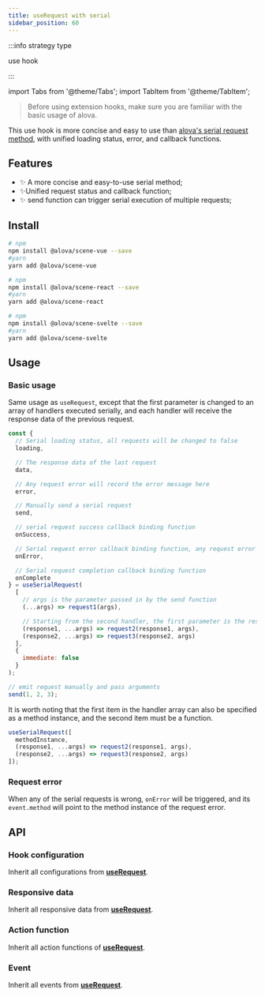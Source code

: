 ```yaml
---
title: useRequest with serial
sidebar_position: 60
---
```


:::info strategy type

use hook

:::

import Tabs from '@theme/Tabs';
import TabItem from '@theme/TabItem';

> Before using extension hooks, make sure you are familiar with the basic usage of alova.

This use hook is more concise and easy to use than [alova's serial request method](../next-step/serial-request), with unified loading status, error, and callback functions.

## Features

- ✨ A more concise and easy-to-use serial method;
- ✨Unified request status and callback function;
- ✨ send function can trigger serial execution of multiple requests;

## Install

<Tabs groupId="framework">
<TabItem value="1" label="vue">

```bash
# npm
npm install @alova/scene-vue --save
#yarn
yarn add @alova/scene-vue

```

</TabItem>
<TabItem value="2" label="react">

```bash
# npm
npm install @alova/scene-react --save
#yarn
yarn add @alova/scene-react

```

</TabItem>

<TabItem value="3" label="svelte">

```bash
# npm
npm install @alova/scene-svelte --save
#yarn
yarn add @alova/scene-svelte

```

</TabItem>
</Tabs>

## Usage

### Basic usage

Same usage as `useRequest`, except that the first parameter is changed to an array of handlers executed serially, and each handler will receive the response data of the previous request.

```javascript
const {
  // Serial loading status, all requests will be changed to false
  loading,

  // The response data of the last request
  data,

  // Any request error will record the error message here
  error,

  // Manually send a serial request
  send,

  // serial request success callback binding function
  onSuccess,

  // Serial request error callback binding function, any request error will trigger it
  onError,

  // Serial request completion callback binding function
  onComplete
} = useSerialRequest(
  [
    // args is the parameter passed in by the send function
    (...args) => request1(args),

    // Starting from the second handler, the first parameter is the response data of the previous request, and args is received from the second
    (response1, ...args) => request2(response1, args),
    (response2, ...args) => request3(response2, args)
  ],
  {
    immediate: false
  }
);

// emit request manually and pass arguments
send(1, 2, 3);
```

It is worth noting that the first item in the handler array can also be specified as a method instance, and the second item must be a function.

```javascript
useSerialRequest([
  methodInstance,
  (response1, ...args) => request2(response1, args),
  (response2, ...args) => request3(response2, args)
]);
```

### Request error

When any of the serial requests is wrong, `onError` will be triggered, and its `event.method` will point to the method instance of the request error.

## API

### Hook configuration

Inherit all configurations from [**useRequest**](../learning/use-request#api).

### Responsive data

Inherit all responsive data from [**useRequest**](../learning/use-request#api).

### Action function

Inherit all action functions of [**useRequest**](../learning/use-request#api).

### Event

Inherit all events from [**useRequest**](../learning/use-request#api).
